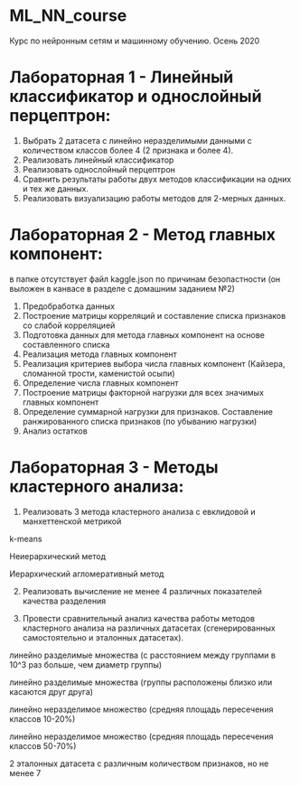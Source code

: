 # ML_NN_course
Курс по нейронным сетям и машинному обучению. Осень 2020

# Лабораторная 1 - Линейный классификатор и однослойный перцептрон:

1. Выбрать 2 датасета с линейно неразделимыми данными с количеством классов более 4 (2 признака и более 4).
2. Реализовать линейный классификатор
3. Реализовать однослойный перцептрон
4. Сравнить результаты работы двух методов классификации на одних и тех же данных.
5. Реализовать визуализацию работы методов для 2-мерных данных.

# Лабораторная 2 - Метод главных компонент:

в папке отсутствует файл kaggle.json по причинам безопастности (он выложен в канвасе в разделе с домашним заданием №2)

1. Предобработка данных
2. Построение матрицы корреляций и составление списка признаков со слабой корреляцией
3. Подготовка данных для метода главных компонент на основе составленного списка
4. Реализация метода главных компонент
5. Реализация критериев выбора числа главных компонент (Кайзера, сломанной трости, каменистой осыпи)
6. Определение числа главных компонент
7. Построение матрицы факторной нагрузки для всех значимых главных компонент
8. Определение суммарной нагрузки для признаков. Составление ранжированного списка признаков (по убыванию нагрузки)
9. Анализ остатков

# Лабораторная 3 - Методы кластерного анализа:

1. Реализовать 3 метода кластерного анализа с евклидовой и манхеттенской метрикой
 
  k-means
  
  Неиерархический метод
  
  Иерархический агломеративный метод

2. Реализовать вычисление не менее 4 различных показателей качества разделения

3. Провести сравнительный анализ качества работы методов кластерного анализа на различных датасетах (сгенерированных самостоятельно и эталонных датасетах).

  линейно разделимые множества (с расстоянием между группами в 10^3 раз больше, чем диаметр группы)

  линейно разделимые множества (группы расположены близко или касаются друг друга)

  линейно неразделимое множество (средняя площадь пересечения классов 10-20%)

  линейно неразделимое множество (средняя площадь пересечения классов 50-70%)

  2 эталонных датасета с различным количеством признаков, но не менее 7
 
